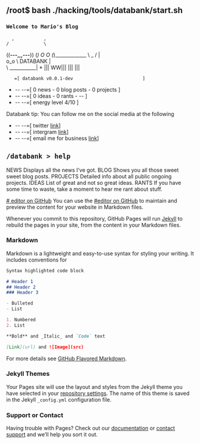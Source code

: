 ## /root$ bash ./hacking/tools/databank/start.sh
### `Welcome to Mario's Blog`
  
      ,           ,
    /             \
   ((__---,,,---__))
      (_) O O (_)_____________
         \ _ /                |\
          o_o \    DATABANK   | \
               \   ___________|  *
                |||      WW|||
                |||       |||

       =[ databank v0.0.1-dev                          ]
+ -- --=[ 0 news - 0 blog posts - 0 projects       ]
+ -- --=[ 0 ideas - 0 rants  - --            ]
+ -- --=[ energy level 4/10                    ]

Databank tip: You can follow me on the social media at the following
+ -- --=[ twitter [link](https://twitter.com/mfgmariomario/)]
+ -- --=[ intergram [link](https://www.instagram.com/francismariogomez/)]
+ -- --=[ email me for business [link](https://twitter.com/mfgmariomario)]

## `/databank > help`
NEWS          Displays all the news I've got.
BLOG         Shows you all those sweet sweet blog posts.
PROJECTS         Detailed info about all public ongoing projects.
IDEAS          List of great and not so great ideas.
RANTS          If you have some time to waste, take a moment to hear me rant about stuff. 

[# editor on GitHub](https://github.com/FrancisMario/databank/edit/master/README.md)
You can use the [#editor on GitHub](https://github.com/FrancisMario/databank/edit/master/README.md) to maintain and preview the content for your website in Markdown files.

Whenever you commit to this repository, GitHub Pages will run [Jekyll](https://jekyllrb.com/) to rebuild the pages in your site, from the content in your Markdown files.

### Markdown

Markdown is a lightweight and easy-to-use syntax for styling your writing. It includes conventions for

```markdown
Syntax highlighted code block

# Header 1
## Header 2
### Header 3

- Bulleted
- List

1. Numbered
2. List

**Bold** and _Italic_ and `Code` text

[Link](url) and ![Image](src)
```

For more details see [GitHub Flavored Markdown](https://guides.github.com/features/mastering-markdown/).

### Jekyll Themes

Your Pages site will use the layout and styles from the Jekyll theme you have selected in your [repository settings](https://github.com/FrancisMario/databank/settings). The name of this theme is saved in the Jekyll `_config.yml` configuration file.

### Support or Contact

Having trouble with Pages? Check out our [documentation](https://help.github.com/categories/github-pages-basics/) or [contact support](https://github.com/contact) and we’ll help you sort it out.
